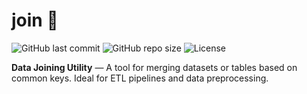 # join 🔗
![GitHub last commit](https://img.shields.io/github/last-commit/yonhyakuyon/join?style=flat-square)
![GitHub repo size](https://img.shields.io/github/repo-size/yonhyakuyon/join?style=flat-square)
![License](https://img.shields.io/badge/License-MIT-blue?style=flat-square)

**Data Joining Utility** — A tool for merging datasets or tables based on common keys. Ideal for ETL pipelines and data preprocessing.
